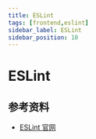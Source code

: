 ```yaml
---
title: ESLint
tags: [frontend,eslint]
sidebar_label: ESLint
sidebar_position: 10
---
```


# ESLint



## 参考资料

* [ESLint 官网](https://eslint.org/)